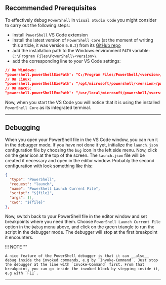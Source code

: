 ## Recommended Prerequisites

To effectively debug `PowerShell` in `Visual Studio Code` you might consider to carry out the following steps:

- install `PowerShell` VS Code extension
- install the latest version of `PowerShell Core` (at the moment of writing this article, it was version `6.0.2`) from its [GitHub repo](https://github.com/PowerShell/Powershell)
- add the installation path to the Windows environment `PATH` variable:
    `C:\Program Files\PowerShell\<version>\` 
- add the corresponding line to your VS Code settings:
``` json
// On Windows:
"powershell.powerShellExePath": "C:/Program Files/PowerShell/<version>/pwsh.exe"
// On Linux:
"powershell.powerShellExePath": "/opt/microsoft/powershell/<version>/pwsh"
// On macOS:
"powershell.powerShellExePath": "/usr/local/microsoft/powershell/<version>/pwsh"
```

Now, when you start the VS Code you will notice that it is using the installed `PowerShell Core` as its integrated terminal.

---

## Debugging

When you open your PowerShell file in the VS Code window, you can run it in the debugger mode. If you have not done it yet, initialize the `launch.json` configuration file by choosing the `bug` icon in the left side menu. Now, click on the gear icon at the top of the screen. The `launch.json` file will be created if necessary and open in the editor window. Probably the second configuration with look something like this:

``` json
{
  "type": "PowerShell",
  "request": "launch",
  "name": "PowerShell Launch Current File",
  "script": "${file}",
  "args": [],
  "cwd": "${file}"
},
```

Now, switch back to your PowerShell file in the editor window and set breakpoints where you need them. Choose `PowerShell Launch Current File` option in the `Debug` menu above, and click on the green triangle to run the script in the debugger mode. The debugger will stop at the first breakpoint it encounters.

!!! NOTE ""

    A nice feature of the PowerShell debugger is that it can __also__ debug inside the invoked commands, e.g by `Invoke-Command`. Just stop the debugger at the line with `Invoke-Command` first. From that breakpoint, you can go inside the invoked block by stepping inside it, e.g with `F11`.

---
